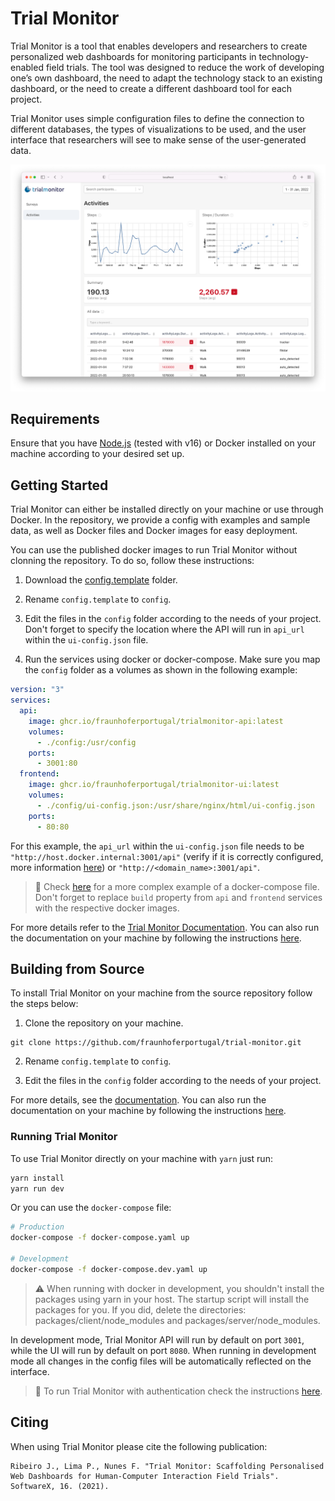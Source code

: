 # Trial Monitor

Trial Monitor is a tool that enables developers and researchers to create personalized web dashboards for monitoring participants in technology-enabled field trials. The tool was designed to reduce the work of developing one’s own dashboard, the need to adapt the technology stack to an existing dashboard, or the need to create a different dashboard tool for each project.

Trial Monitor uses simple configuration files to define the connection to different databases, the types of visualizations to be used, and the user interface that researchers will see to make sense of the user-generated data.

![Trial Monitor dashboard](docs/docs/01-Getting%20started/assets/dashboard.png)

## Requirements

Ensure that you have [Node.js](https://nodejs.org/) (tested with v16)  or Docker installed on your machine according to your desired set up.


## Getting Started

Trial Monitor can either be installed directly on your machine or use through Docker. In the repository, we provide a config with examples and sample data, as well as Docker files and Docker images for easy deployment.

You can use the published docker images to run Trial Monitor without clonning the repository. To do so, follow these instructions:

1. Download the [config.template](https://downgit.github.io/#/home?url=https://github.com/fraunhoferportugal/trial-monitor/tree/master/config.template) folder.

2. Rename `config.template` to `config`.

3. Edit the files in the `config` folder according to the needs of your project. Don't forget to specify the location where the API will run in `api_url` within the `ui-config.json` file.

4. Run the services using docker or docker-compose. Make sure you map the `config` folder as a volumes as shown in the following example:

```yaml
version: "3"
services:
  api:
    image: ghcr.io/fraunhoferportugal/trialmonitor-api:latest
    volumes:
      - ./config:/usr/config
    ports:
      - 3001:80
  frontend:
    image: ghcr.io/fraunhoferportugal/trialmonitor-ui:latest
    volumes:
      - ./config/ui-config.json:/usr/share/nginx/html/ui-config.json
    ports:
      - 80:80
```

For this example, the `api_url` within the `ui-config.json` file needs to be `"http://host.docker.internal:3001/api"` (verify if it is correctly configured, more information [here](https://fraunhoferportugal.github.io/trial-monitor/Getting%20started/deployment#requirement-docker-configuration-requirement)) or `"http://<domain_name>:3001/api"`.

> :page_facing_up: Check [here](https://github.com/fraunhoferportugal/trial-monitor/blob/master/docker-compose.yaml) for a more complex example of a docker-compose file. Don't forget to replace `build` property from `api` and `frontend` services with the respective docker images.

For more details refer to the [Trial Monitor Documentation](https://fraunhoferportugal.github.io/trial-monitor/). You can also run the documentation on your machine by following the instructions [here](./docs/README.md).

## Building from Source

To install Trial Monitor  on your machine from the source repository follow the steps below:

1. Clone the repository on your machine.

````
git clone https://github.com/fraunhoferportugal/trial-monitor.git
````

2. Rename `config.template` to `config`.

3. Edit the files in the `config` folder according to the needs of your project.

For more details, see the [documentation](https://fraunhoferportugal.github.io/trial-monitor/). You can also run the documentation on your machine by following the instructions [here](./docs/README.md).

### Running Trial Monitor

To use Trial Monitor directly on your machine with `yarn` just run:

```bash
yarn install
yarn run dev
```

Or you can use the `docker-compose` file:

```bash
# Production
docker-compose -f docker-compose.yaml up

# Development
docker-compose -f docker-compose.dev.yaml up
```

> :warning: When running with docker in development, you shouldn't install the packages using yarn in your host. The startup script will install the packages for you. If you did, delete the directories: packages/client/node_modules and packages/server/node_modules.

In development mode, Trial Monitor API will run by default on port `3001`, while the UI will run by default on port `8080`. When running in development mode all changes in the config files will be automatically reflected on the interface.

> :page_facing_up: To run Trial Monitor with authentication check the instructions [here](https://fraunhoferportugal.github.io/trial-monitor/Getting%20started/deployment).

## Citing

When using Trial Monitor please cite the following publication:

```
Ribeiro J., Lima P., Nunes F. "Trial Monitor: Scaffolding Personalised Web Dashboards for Human-Computer Interaction Field Trials". SoftwareX, 16. (2021).
```
